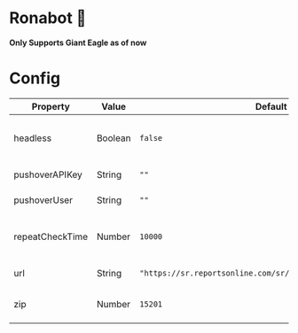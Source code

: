 # Ronabot 🤖

**Only Supports Giant Eagle as of now**

# Config

| Property        	| Value   	| Default                                                      	| Description                                             	|
|-----------------	|---------	|--------------------------------------------------------------	|---------------------------------------------------------	|
| headless        	| Boolean 	| `false`                                                      	| Not yet fully automated so headless is not recommended. 	|
| pushoverAPIKey  	| String  	| `""`                                                         	| Pushover app API Key                                    	|
| pushoverUser    	| String  	| `""`                                                         	| Pushover user API Key                                   	|
| repeatCheckTime 	| Number  	| `10000`                                                      	| Time, in milliseconds, between checks.                  	|
| url             	| String  	| `"https://sr.reportsonline.com/sr/gianteagle/immunizations"` 	| URL to check for Giant Eagle                            	|
| zip             	| Number  	| `15201`                                                      	| Zip Code you want to check for availability.            	|
